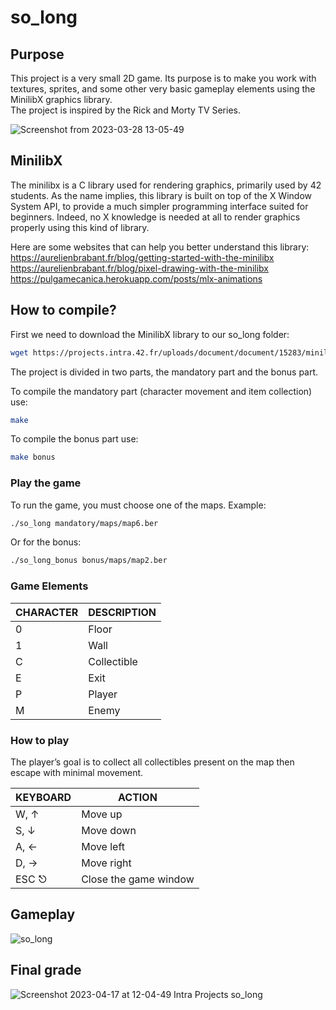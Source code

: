 # so_long

## Purpose

This project is a very small 2D game. Its purpose is to make you work with textures, sprites, and some other very basic gameplay elements using the MinilibX graphics library.<br />
The project is inspired by the Rick and Morty TV Series.

![Screenshot from 2023-03-28 13-05-49](https://user-images.githubusercontent.com/103336451/228247457-c1c5b34b-4dd5-4608-ba1c-e4c99c5d3372.png)

## MinilibX

The minilibx is a C library used for rendering graphics, primarily used by 42 students. As the name implies, this library is built on top of the X Window System API, to provide a much simpler programming interface suited for beginners. Indeed, no X knowledge is needed at all to render graphics properly using this kind of library.

Here are some websites that can help you better understand this library:<br />
https://aurelienbrabant.fr/blog/getting-started-with-the-minilibx <br />
https://aurelienbrabant.fr/blog/pixel-drawing-with-the-minilibx <br />
https://pulgamecanica.herokuapp.com/posts/mlx-animations <br />

## How to compile?

First we need to download the MinilibX library to our so_long folder:

```sh
wget https://projects.intra.42.fr/uploads/document/document/15283/minilibx-linux.tgz
```

The project is divided in two parts, the mandatory part and the bonus part.

To compile the mandatory part (character movement and item collection) use:

```sh
make 
```
To compile the bonus part use:

```sh
make bonus
```

### Play the game


To run the game, you must choose one of the maps. Example:

```sh
./so_long mandatory/maps/map6.ber
```

Or for the bonus:

```sh
./so_long_bonus bonus/maps/map2.ber
```

### Game Elements

| CHARACTER  | DESCRIPTION |
| ------------- | ------------- |
|   0 |    Floor |
|   1   |   Wall |
|   C   |   Collectible |
|   E |    Exit |
|   P   |   Player |
|   M |    Enemy |


### How to play

The player’s goal is to collect all collectibles present on the map then escape with minimal movement.

|KEYBOARD  | 	ACTION |
| ------- | -------- |
|W, ↑ |	Move up |
|S, ↓ |	Move down |
|A, ← |	Move left |
|D, → |	Move right |
|ESC ⎋ |	Close the game window |

## Gameplay

![so_long](https://user-images.githubusercontent.com/103336451/228253105-d79a344a-2cae-40b5-9d7c-dcc19228d852.gif)

## Final grade

![Screenshot 2023-04-17 at 12-04-49 Intra Projects so_long](https://user-images.githubusercontent.com/103336451/232466789-0a9d6693-8855-4088-a218-db0e36b6d007.png)

